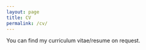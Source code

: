 ```yaml
---
layout: page
title: CV
permalink: /cv/
---
```


You can find my curriculum vitae/resume on request.
<!--<ul>
	<li><a href="cv_Baptiste_DELATTRE_data_en_2019.pdf">CV</a> (English version)</li>
	<li><a href="cv_Baptiste_DELATTRE_data_fr.pdf">CV</a> (French version)</li>
</ul>...-->
